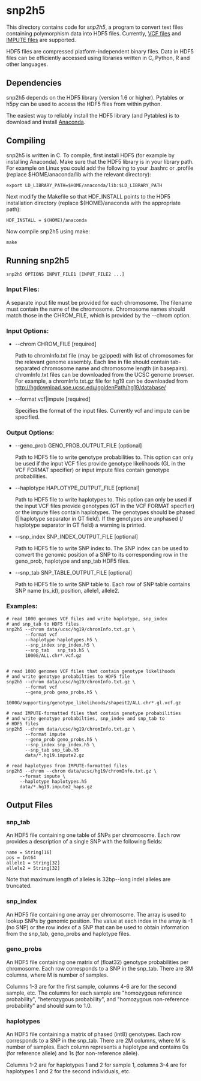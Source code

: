 snp2h5
======
This directory contains code for *snp2h5*, a program to convert
text files containing polymorphism data into HDF5 files. Currently,
[VCF files](http://faculty.washington.edu/browning/beagle/intro-to-vcf.html) and
[IMPUTE files](http://www.stats.ox.ac.uk/~marchini/software/gwas/file_format.html)
are supported.

HDF5 files are compressed platform-independent binary files. Data in
HDF5 files can be efficiently accessed using libraries written in C,
Python, R and other languages.


## Dependencies
snp2h5 depends on the HDF5 library (version 1.6 or higher). Pytables
or h5py can be used to access the HDF5 files from within python.

The easiest way to reliably install the HDF5 library (and Pytables) is 
to download and install [Anaconda](http://continuum.io/downloads).


## Compiling
snp2h5 is written in C. To compile, first install HDF5 (for example by installing
Anaconda). Make sure that the HDF5 library is in your library path. For example 
on Linux you could add the following to your .bashrc or .profile (replace
$HOME/anaconda/lib with the relevant directory):

    export LD_LIBRARY_PATH=$HOME/anaconda/lib:$LD_LIBRARY_PATH
       
Next modify the Makefile so that HDF_INSTALL points to the
HDF5 installation directory (replace $(HOME)/anaconda with the
appropriate path):

    HDF_INSTALL = $(HOME)/anaconda

Now compile snp2h5 using make:

    make

## Running snp2h5

    snp2h5 OPTIONS INPUT_FILE1 [INPUT_FILE2 ...]

### Input Files:
A separate input file must be provided for each chromosome. The
filename must contain the name of the chromosome. Chromosome names
should match those in the CHROM_FILE, which is provided by the --chrom option.

### Input Options:
* --chrom CHROM_FILE [required]

     Path to chromInfo.txt file (may be gzipped) with list of chromosomes
     for the relevant genome assembly. Each line in file should
     contain tab-separated chromosome name and chromosome length (in
     basepairs). chromInfo.txt files can be downloaded from the UCSC
     genome browser. For example, a chromInfo.txt.gz file for hg19 can
     be downloaded from
     http://hgdownload.soe.ucsc.edu/goldenPath/hg19/database/

* --format vcf|impute [required]

     Specifies the format of the input files. Currently vcf and impute
     can be specified.


### Output Options:
*  --geno_prob GENO_PROB_OUTPUT_FILE [optional]
    
     Path to HDF5 file to write genotype probabilities to.  This option can
     only be used if the input VCF files provide genotype likelihoods
     (GL in the VCF FORMAT specifier) or input impute files contain
	 genotype probabilities.

*  --haplotype HAPLOTYPE_OUTPUT_FILE [optional]

     Path to HDF5 file to write haplotypes to.  This option can only be
     used if the input VCF files provide genotypes (GT in the VCF
     FORMAT specifier) or the impute files contain haplotypes. The
     genotypes should be phased (| haplotype separator in GT
     field). If the genotypes are unphased (/ haplotype separator
	 in GT field)  a warning is printed.

*  --snp_index SNP_INDEX_OUTPUT_FILE [optional]

     Path to HDF5 file to write SNP index to. The SNP index can
     be used to convert the genomic position of a SNP to its
     corresponding row in the geno_prob, haplotype and snp_tab
     HDF5 files.

*  --snp_tab SNP_TABLE_OUTPUT_FILE [optional]

     Path to HDF5 file to write SNP table to. Each row of SNP
     table contains SNP name (rs_id), position, allele1, allele2.

### Examples:

    # read 1000 genomes VCF files and write haplotype, snp_index
    # and snp_tab to HDF5 files
    snp2h5 --chrom data/ucsc/hg19/chromInfo.txt.gz \
	       --format vcf
           --haplotype haplotypes.h5 \
           --snp_index snp_index.h5 \
           --snp_tab   snp_tab.h5 \
           1000G/ALL.chr*.vcf.gz


    # read 1000 genomes VCF files that contain genotype likelihoods
    # and write genotype probabilties to HDF5 file
    snp2h5 --chrom data/ucsc/hg19/chromInfo.txt.gz \
	       --format vcf
           --geno_prob geno_probs.h5 \
           1000G/supporting/genotype_likelihoods/shapeit2/ALL.chr*.gl.vcf.gz

    # read IMPUTE-formatted files that contain genotype probabilities
    # and write genotype probabilties, snp_index and snp_tab to
	# HDF5 files
    snp2h5 --chrom data/ucsc/hg19/chromInfo.txt.gz \
	       --format impute
           --geno_prob geno_probs.h5 \
		   --snp_index snp_index.h5 \
		   --snp_tab snp_tab.h5
           data/*.hg19.impute2.gz

    # read haplotypes from IMPUTE-formatted files
	snp2h5 --chrom --chrom data/ucsc/hg19/chromInfo.txt.gz \
	     --format impute \
	     --haplotype haplotypes.h5
		 data/*.hg19.impute2_haps.gz



## Output Files

### snp_tab
An HDF5 file containing one table of SNPs per chromosome.  Each row
provides a description of a single SNP with the following fields:

    name = String[16]
    pos = Int64
    allele1 = String[32]
    allele2 = String[32]

Note that maximum length of alleles is 32bp--long indel alleles are truncated.

### snp_index
An HDF5 file containing one array per chromosome. The array is used to lookup
SNPs by genomic position.  The value at each index in the array is -1 (no
SNP) or the row index of a SNP that can be used to obtain information
from the snp\_tab, geno\_probs and haplotype files.

### geno_probs
An HDF5 file containing one matrix of (float32) genotype probabilities
per chromosome. Each row corresponds to a SNP in the snp_tab.  There
are 3M columns, where M is number of samples.

Columns 1-3 are for the first sample, columns 4-6 are for the second
sample, etc.  The columns for each sample are "homozygous reference
probability", "heterozygous probability", and "homozygous
non-reference probability" and should sum to 1.0.

### haplotypes
An HDF5 file containing a matrix of phased (int8) genotypes. Each row
corresponds to a SNP in the snp_tab.  There are 2M columns, where M is
number of samples. Each column represents a haplotype and contains 0s
(for reference allele) and 1s (for non-reference allele).

Columns 1-2 are for haplotypes 1 and 2 for sample 1, columns 3-4 are
for haplotypes 1 and 2 for the second individuals, etc.



